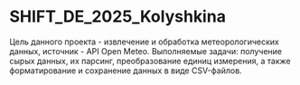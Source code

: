 # SHIFT_DE_2025_Kolyshkina

Цель данного проекта - извлечение и обработка метеорологических данных, источник - API Open Meteo. Выполняемые задачи: получение сырых данных, их парсинг, преобразование единиц измерения, а также форматирование и сохранение данных в виде CSV-файлов.
